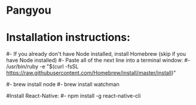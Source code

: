 # Pangyou

# Installation instructions:

#- If you already don't have Node installed, install Homebrew (skip if you have Node installed)
#- Paste all of the next line into a terminal window:
#- /usr/bin/ruby -e "$(curl -fsSL https://raw.githubusercontent.com/Homebrew/install/master/install)"

#- brew install node
#- brew install watchman

#Install React-Native:
#- npm install -g react-native-cli
